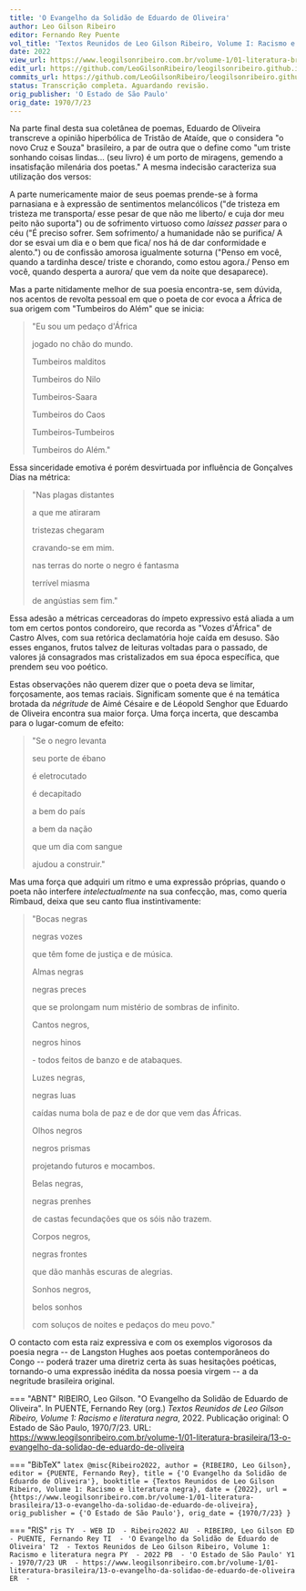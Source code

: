 ```yaml
---
title: 'O Evangelho da Solidão de Eduardo de Oliveira'
author: Leo Gilson Ribeiro
editor: Fernando Rey Puente
vol_title: 'Textos Reunidos de Leo Gilson Ribeiro, Volume I: Racismo e literatura negra'
date: 2022
view_url: https://www.leogilsonribeiro.com.br/volume-1/01-literatura-brasileira/13-o-evangelho-da-solidao-de-eduardo-de-oliveira
edit_url: https://github.com/LeoGilsonRibeiro/leogilsonribeiro.github.io/edit/main//docs/markdown/volume-1/01-literatura-brasileira/13-o-evangelho-da-solidao-de-eduardo-de-oliveira.md
commits_url: https://github.com/LeoGilsonRibeiro/leogilsonribeiro.github.io/commits/main/docs/markdown/volume-1/01-literatura-brasileira/13-o-evangelho-da-solidao-de-eduardo-de-oliveira.md
status: Transcrição completa. Aguardando revisão.
orig_publisher: 'O Estado de São Paulo'
orig_date: 1970/7/23
---
```


Na parte final desta sua coletânea de poemas, Eduardo de Oliveira transcreve a opinião hiperbólica de Tristão de Ataíde, que o considera "o novo Cruz e Souza" brasileiro, a par de outra que o define como "um triste sonhando coisas lindas\... (seu livro) é um porto de miragens, gemendo a insatisfação milenária dos poetas." A mesma indecisão caracteriza sua utilização dos versos:

A parte numericamente maior de seus poemas prende-se à forma parnasiana e à expressão de sentimentos melancólicos ("de tristeza em tristeza me transporta/ esse pesar de que não me liberto/ e cuja dor meu peito não suporta") ou de sofrimento virtuoso como *laissez passer* para o céu ("É preciso sofrer. Sem sofrimento/ a humanidade não se purifica/ A dor se esvai um dia e o bem que fica/ nos há de dar conformidade e alento.") ou de confissão amorosa igualmente soturna ("Penso em você, quando a tardinha desce/ triste e chorando, como estou agora./ Penso em você, quando desperta a aurora/ que vem da noite que desaparece).

Mas a parte nitidamente melhor de sua poesia encontra-se, sem dúvida, nos acentos de revolta pessoal em que o poeta de cor evoca a África de sua origem com "Tumbeiros do Além" que se inicia:

> "Eu sou um pedaço d'África 
>
> jogado no chão do mundo. 
>
> Tumbeiros malditos 
>
> Tumbeiros do Nilo 
>
> Tumbeiros-Saara 
>
> Tumbeiros do Caos 
>
> Tumbeiros-Tumbeiros 
>
> Tumbeiros do Além."

Essa sinceridade emotiva é porém desvirtuada por influência de Gonçalves Dias na métrica:

> "Nas plagas distantes 
>
> a que me atiraram 
>
> tristezas chegaram 
>
> cravando-se em mim. 
>
> nas terras do norte o negro é fantasma 
>
> terrível miasma 
>
> de angústias sem fim."

Essa adesão a métricas cerceadoras do ímpeto expressivo está aliada a um tom em certos pontos condoreiro, que recorda as "Vozes d'África" de Castro Alves, com sua retórica declamatória hoje caída em desuso. São esses enganos, frutos talvez de leituras voltadas para o passado, de valores já consagrados mas cristalizados em sua época específica, que prendem seu voo poético.

Estas observações não querem dizer que o poeta deva se limitar, forçosamente, aos temas raciais. Significam somente que é na temática brotada da *négritude* de Aimé Césaire e de Léopold Senghor que Eduardo de Oliveira encontra sua maior força. Uma força incerta, que descamba para o lugar-comum de efeito:

> "Se o negro levanta 
>
> seu porte de ébano 
>
> é eletrocutado 
>
> é decapitado 
>
> a bem do país 
>
> a bem da nação 
>
> que um dia com sangue 
>
> ajudou a construir."

Mas uma força que adquiri um ritmo e uma expressão próprias, quando o poeta não interfere *intelectualmente* na sua confecção, mas, como queria Rimbaud, deixa que seu canto flua instintivamente:

> "Bocas negras 
>
> negras vozes 
>
> que têm fome de justiça e de música. 
>
> Almas negras 
>
> negras preces 
>
> que se prolongam num mistério de sombras de infinito. 
>
> Cantos negros, 
>
> negros hinos 
>
> \- todos feitos de banzo e de atabaques. 
>
> Luzes negras, 
>
> negras luas 
>
> caídas numa bola de paz e de dor que vem das Áfricas. 
>
> Olhos negros 
>
> negros prismas 
>
> projetando futuros e mocambos. 
>
> Belas negras, 
>
> negras prenhes 
>
> de castas fecundações que os sóis não trazem. 
>
> Corpos negros, 
>
> negras frontes 
>
> que dão manhãs escuras de alegrias. 
>
> Sonhos negros, 
>
> belos sonhos 
>
> com soluços de noites e pedaços do meu povo."

O contacto com esta raiz expressiva e com os exemplos vigorosos da poesia negra -- de Langston Hughes aos poetas contemporâneos do Congo -- poderá trazer uma diretriz certa às suas hesitações poéticas, tornando-o uma expressão inédita da nossa poesia virgem -- a da negritude brasileira original.


=== "ABNT"
    RIBEIRO, Leo Gilson. "O Evangelho da Solidão de Eduardo de Oliveira". In PUENTE, Fernando Rey (org.) <em>Textos Reunidos de Leo Gilson Ribeiro, Volume 1: Racismo e literatura negra</em>, 2022. Publicação original: O Estado de São Paulo, 1970/7/23. URL: <a href="stable_url">https://www.leogilsonribeiro.com.br/volume-1/01-literatura-brasileira/13-o-evangelho-da-solidao-de-eduardo-de-oliveira</a>

=== "BibTeX"
    ```latex
    @misc{Ribeiro2022,
    author = {RIBEIRO, Leo Gilson},
    editor = {PUENTE, Fernando Rey},
    title = {'O Evangelho da Solidão de Eduardo de Oliveira'},
    booktitle = {Textos Reunidos de Leo Gilson Ribeiro, Volume 1: Racismo e literatura negra},
    date = {2022},
    url = {https://www.leogilsonribeiro.com.br/volume-1/01-literatura-brasileira/13-o-evangelho-da-solidao-de-eduardo-de-oliveira},
    orig_publisher = {'O Estado de São Paulo'},
    orig_date = {1970/7/23}
    }
    ```

=== "RIS"
    ```ris
    TY  - WEB
    ID  - Ribeiro2022
    AU  - RIBEIRO, Leo Gilson
    ED  - PUENTE, Fernando Rey
    TI  - 'O Evangelho da Solidão de Eduardo de Oliveira'
    T2  - Textos Reunidos de Leo Gilson Ribeiro, Volume 1: Racismo e literatura negra
    PY  - 2022
    PB  - 'O Estado de São Paulo'
    Y1  - 1970/7/23
    UR  - https://www.leogilsonribeiro.com.br/volume-1/01-literatura-brasileira/13-o-evangelho-da-solidao-de-eduardo-de-oliveira
    ER  - 
    ```
